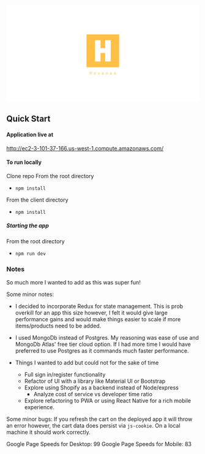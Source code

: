 ![havanas logo](./client/public/images/linkedin_banner_image_2.png)

## Quick Start

#### Application live at

<http://ec2-3-101-37-166.us-west-1.compute.amazonaws.com/>

#### To run locally

Clone repo
From the root directory

- `npm install`

From the client directory

- `npm install`

##### Starting the app

From the root directory

- `npm run dev`

### Notes

So much more I wanted to add as this was super fun!

Some minor notes:

- I decided to incorporate Redux for state management. This is prob overkill for an app this size however, I felt it would give large performance gains and would make things easier to scale if more items/products need to be added.

- I used MongoDb instead of Postgres. My reasoning was ease of use and MongoDb Atlas' free tier cloud option. If I had more time I would have preferred to use Postgres as it commands much faster performance.

- Things I wanted to add but could not for the sake of time

  - Full sign in/register functionality
  - Refactor of UI with a library like Material UI or Bootstrap
  - Explore using Shopify as a backend instead of Node/express
    - Analyze cost of service vs developer time ratio
  - Explore refactoring to PWA or using React Native for a rich mobile experience.

Some minor bugs:
If you refresh the cart on the deployed app it will throw an error however, the cart data does persist via `js-cookie`. On a local machine it should work correctly.

Google Page Speeds for Desktop: 99
Google Page Speeds for Mobile: 83
